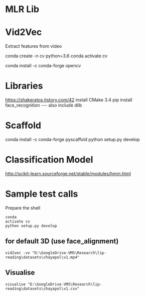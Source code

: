# MLR Lib
# Vid2Vec
Extract features from video

conda create -n cv python=3.6
conda activate cv

conda install -c conda-forge opencv

# Libraries
https://shakeratos.tistory.com/42
install CMake 3.4
pip install face_recognition
--- also include dlib

# Scaffold
conda install -c conda-forge pyscaffold
python setup.py develop

# Classification Model
http://scikit-learn.sourceforge.net/stable/modules/hmm.html

# Sample test calls
Prepare the shell
```
conda
activate cv
python setup.py develop
```
## for default 3D (use face_alignment)
```
vid2vec -vv "D:\GoogleDrive-VMS\Research\lip-reading\datasets\chayapol\v1.mp4"
```
## Visualise
```
visualise "D:\GoogleDrive-VMS\Research\lip-reading\datasets\chayapol\v1.csv"
```
